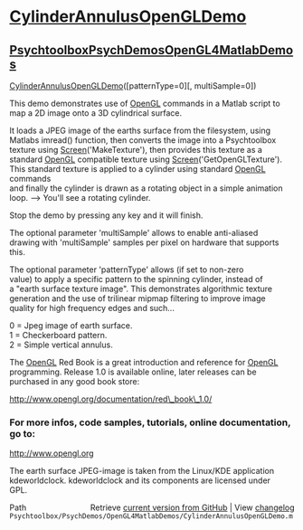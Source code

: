 # [CylinderAnnulusOpenGLDemo](CylinderAnnulusOpenGLDemo)
## [Psychtoolbox](Psychtoolbox)[PsychDemos](PsychDemos)[OpenGL4MatlabDemos](OpenGL4MatlabDemos)

[CylinderAnnulusOpenGLDemo](CylinderAnnulusOpenGLDemo)([patternType=0][, multiSample=0])  
  
This demo demonstrates use of [OpenGL](OpenGL) commands in a Matlab script to  
map a 2D image onto a 3D cylindrical surface.  
  
It loads a JPEG image of the earths surface from the filesystem, using  
Matlabs imread() function, then converts the image into a Psychtoolbox  
texture using [Screen](Screen)('MakeTexture'), then provides this texture as a  
standard [OpenGL](OpenGL) compatible texture using [Screen](Screen)('GetOpenGLTexture').  
This standard texture is applied to a cylinder using standard [OpenGL](OpenGL) commands  
and finally the cylinder is drawn as a rotating object in a simple animation  
loop. --\> You'll see a rotating cylinder.  
  
Stop the demo by pressing any key and it will finish.  
  
The optional parameter 'multiSample' allows to enable anti-aliased  
drawing with 'multiSample' samples per pixel on hardware that supports  
this.  
  
The optional parameter 'patternType' allows (if set to non-zero  
value) to apply a specific pattern to the spinning cylinder, instead of  
a "earth surface texture image". This demonstrates algorithmic texture  
generation and the use of trilinear mipmap filtering to improve image  
quality for high frequency edges and such...  
  
0 = Jpeg image of earth surface.  
1 = Checkerboard pattern.  
2 = Simple vertical annulus.  
  
The [OpenGL](OpenGL) Red Book is a great introduction and reference for [OpenGL](OpenGL)  
programming. Release 1.0 is available online, later releases can be  
purchased in any good book store:  
  
http://www.opengl.org/documentation/red\_book\_1.0/  
  
### For more infos, code samples, tutorials, online documentation, go to:  
  
http://www.opengl.org  
  
The earth surface JPEG-image is taken from the Linux/KDE application  
kdeworldclock. kdeworldclock and its components are licensed under  
GPL.  




<div class="code_header" style="text-align:right;">
  <span style="float:left;">Path&nbsp;&nbsp;</span> <span class="counter">Retrieve <a href=
  "https://raw.github.com/Psychtoolbox-3/Psychtoolbox-3/beta/Psychtoolbox/PsychDemos/OpenGL4MatlabDemos/CylinderAnnulusOpenGLDemo.m">current version from GitHub</a> | View <a href=
  "https://github.com/Psychtoolbox-3/Psychtoolbox-3/commits/beta/Psychtoolbox/PsychDemos/OpenGL4MatlabDemos/CylinderAnnulusOpenGLDemo.m">changelog</a></span>
</div>
<div class="code">
  <code>Psychtoolbox/PsychDemos/OpenGL4MatlabDemos/CylinderAnnulusOpenGLDemo.m</code>
</div>

